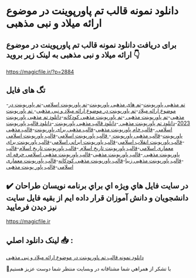 # دانلود نمونه قالب تم پاورپوینت در موضوع ارائه میلاد و نبی مذهبی

## برای دریافت دانلود نمونه قالب تم پاورپوینت در موضوع ارائه میلاد و نبی مذهبی به لینک زیر بروید 👇

https://magicfile.ir/?p=2884

## تگ های فایل

-[تم مذهبی پاورپوینت](https://magicfile.ir/product/%d9%86%d9%85%d9%88%d9%86%d9%87-%d9%82%d8%a7%d9%84%d8%a8-%d8%aa%d9%85-%d9%be%d8%a7%d9%88%d8%b1%d9%be%d9%88%db%8c%d9%86%d8%aa-%d8%af%d8%b1-%d9%85%d9%88%d8%b6%d9%88%d8%b9-%d8%a7%d8%b1%d8%a7%d8%a6%d9%87-%d9%85%db%8c%d9%84%d8%a7%d8%af-%d9%88-%d9%86%d8%a8%db%8c-%d9%85%d8%b0%d9%87%d8%a8%db%8c/)-[تم های مذهبی پاورپوینت](https://magicfile.ir/product/%d9%86%d9%85%d9%88%d9%86%d9%87-%d9%82%d8%a7%d9%84%d8%a8-%d8%aa%d9%85-%d9%be%d8%a7%d9%88%d8%b1%d9%be%d9%88%db%8c%d9%86%d8%aa-%d8%af%d8%b1-%d9%85%d9%88%d8%b6%d9%88%d8%b9-%d8%a7%d8%b1%d8%a7%d8%a6%d9%87-%d9%85%db%8c%d9%84%d8%a7%d8%af-%d9%88-%d9%86%d8%a8%db%8c-%d9%85%d8%b0%d9%87%d8%a8%db%8c/)-[تم پاورپوینت اسلامی](https://magicfile.ir/product/%d9%86%d9%85%d9%88%d9%86%d9%87-%d9%82%d8%a7%d9%84%d8%a8-%d8%aa%d9%85-%d9%be%d8%a7%d9%88%d8%b1%d9%be%d9%88%db%8c%d9%86%d8%aa-%d8%af%d8%b1-%d9%85%d9%88%d8%b6%d9%88%d8%b9-%d8%a7%d8%b1%d8%a7%d8%a6%d9%87-%d9%85%db%8c%d9%84%d8%a7%d8%af-%d9%88-%d9%86%d8%a8%db%8c-%d9%85%d8%b0%d9%87%d8%a8%db%8c/)-[تم پاورپوینت در موضوع ارائه میلاد](https://magicfile.ir/product/%d9%86%d9%85%d9%88%d9%86%d9%87-%d9%82%d8%a7%d9%84%d8%a8-%d8%aa%d9%85-%d9%be%d8%a7%d9%88%d8%b1%d9%be%d9%88%db%8c%d9%86%d8%aa-%d8%af%d8%b1-%d9%85%d9%88%d8%b6%d9%88%d8%b9-%d8%a7%d8%b1%d8%a7%d8%a6%d9%87-%d9%85%db%8c%d9%84%d8%a7%d8%af-%d9%88-%d9%86%d8%a8%db%8c-%d9%85%d8%b0%d9%87%d8%a8%db%8c/)-[تم پاورپوینت در موضوع ارائه میلاد و نبی مذهبی](https://magicfile.ir/product/%d9%86%d9%85%d9%88%d9%86%d9%87-%d9%82%d8%a7%d9%84%d8%a8-%d8%aa%d9%85-%d9%be%d8%a7%d9%88%d8%b1%d9%be%d9%88%db%8c%d9%86%d8%aa-%d8%af%d8%b1-%d9%85%d9%88%d8%b6%d9%88%d8%b9-%d8%a7%d8%b1%d8%a7%d8%a6%d9%87-%d9%85%db%8c%d9%84%d8%a7%d8%af-%d9%88-%d9%86%d8%a8%db%8c-%d9%85%d8%b0%d9%87%d8%a8%db%8c/)-[ تم پاورپوینت مذهبی](https://magicfile.ir/product/%d9%86%d9%85%d9%88%d9%86%d9%87-%d9%82%d8%a7%d9%84%d8%a8-%d8%aa%d9%85-%d9%be%d8%a7%d9%88%d8%b1%d9%be%d9%88%db%8c%d9%86%d8%aa-%d8%af%d8%b1-%d9%85%d9%88%d8%b6%d9%88%d8%b9-%d8%a7%d8%b1%d8%a7%d8%a6%d9%87-%d9%85%db%8c%d9%84%d8%a7%d8%af-%d9%88-%d9%86%d8%a8%db%8c-%d9%85%d8%b0%d9%87%d8%a8%db%8c/)-[تم پاورپوینت مذهبی ](https://magicfile.ir/product/%d9%86%d9%85%d9%88%d9%86%d9%87-%d9%82%d8%a7%d9%84%d8%a8-%d8%aa%d9%85-%d9%be%d8%a7%d9%88%d8%b1%d9%be%d9%88%db%8c%d9%86%d8%aa-%d8%af%d8%b1-%d9%85%d9%88%d8%b6%d9%88%d8%b9-%d8%a7%d8%b1%d8%a7%d8%a6%d9%87-%d9%85%db%8c%d9%84%d8%a7%d8%af-%d9%88-%d9%86%d8%a8%db%8c-%d9%85%d8%b0%d9%87%d8%a8%db%8c/)-[تم پاورپوینت مذهبی کودکانه](https://magicfile.ir/product/%d9%86%d9%85%d9%88%d9%86%d9%87-%d9%82%d8%a7%d9%84%d8%a8-%d8%aa%d9%85-%d9%be%d8%a7%d9%88%d8%b1%d9%be%d9%88%db%8c%d9%86%d8%aa-%d8%af%d8%b1-%d9%85%d9%88%d8%b6%d9%88%d8%b9-%d8%a7%d8%b1%d8%a7%d8%a6%d9%87-%d9%85%db%8c%d9%84%d8%a7%d8%af-%d9%88-%d9%86%d8%a8%db%8c-%d9%85%d8%b0%d9%87%d8%a8%db%8c/)-[دانلود  تم مذهبی پاورپوینت 2023](https://magicfile.ir/product/%d9%86%d9%85%d9%88%d9%86%d9%87-%d9%82%d8%a7%d9%84%d8%a8-%d8%aa%d9%85-%d9%be%d8%a7%d9%88%d8%b1%d9%be%d9%88%db%8c%d9%86%d8%aa-%d8%af%d8%b1-%d9%85%d9%88%d8%b6%d9%88%d8%b9-%d8%a7%d8%b1%d8%a7%d8%a6%d9%87-%d9%85%db%8c%d9%84%d8%a7%d8%af-%d9%88-%d9%86%d8%a8%db%8c-%d9%85%d8%b0%d9%87%d8%a8%db%8c/)-[دانلود تم پاورپوینت مذهبی ](https://magicfile.ir/product/%d9%86%d9%85%d9%88%d9%86%d9%87-%d9%82%d8%a7%d9%84%d8%a8-%d8%aa%d9%85-%d9%be%d8%a7%d9%88%d8%b1%d9%be%d9%88%db%8c%d9%86%d8%aa-%d8%af%d8%b1-%d9%85%d9%88%d8%b6%d9%88%d8%b9-%d8%a7%d8%b1%d8%a7%d8%a6%d9%87-%d9%85%db%8c%d9%84%d8%a7%d8%af-%d9%88-%d9%86%d8%a8%db%8c-%d9%85%d8%b0%d9%87%d8%a8%db%8c/)-[دانلود قالب مذهبی پاورپوینت ](https://magicfile.ir/product/%d9%86%d9%85%d9%88%d9%86%d9%87-%d9%82%d8%a7%d9%84%d8%a8-%d8%aa%d9%85-%d9%be%d8%a7%d9%88%d8%b1%d9%be%d9%88%db%8c%d9%86%d8%aa-%d8%af%d8%b1-%d9%85%d9%88%d8%b6%d9%88%d8%b9-%d8%a7%d8%b1%d8%a7%d8%a6%d9%87-%d9%85%db%8c%d9%84%d8%a7%d8%af-%d9%88-%d9%86%d8%a8%db%8c-%d9%85%d8%b0%d9%87%d8%a8%db%8c/)-[دانلود قالب پاورپوینت اسلامی ](https://magicfile.ir/product/%d9%86%d9%85%d9%88%d9%86%d9%87-%d9%82%d8%a7%d9%84%d8%a8-%d8%aa%d9%85-%d9%be%d8%a7%d9%88%d8%b1%d9%be%d9%88%db%8c%d9%86%d8%aa-%d8%af%d8%b1-%d9%85%d9%88%d8%b6%d9%88%d8%b9-%d8%a7%d8%b1%d8%a7%d8%a6%d9%87-%d9%85%db%8c%d9%84%d8%a7%d8%af-%d9%88-%d9%86%d8%a8%db%8c-%d9%85%d8%b0%d9%87%d8%a8%db%8c/)-[قالب خام پاورپوینت مذهبی](https://magicfile.ir/product/%d9%86%d9%85%d9%88%d9%86%d9%87-%d9%82%d8%a7%d9%84%d8%a8-%d8%aa%d9%85-%d9%be%d8%a7%d9%88%d8%b1%d9%be%d9%88%db%8c%d9%86%d8%aa-%d8%af%d8%b1-%d9%85%d9%88%d8%b6%d9%88%d8%b9-%d8%a7%d8%b1%d8%a7%d8%a6%d9%87-%d9%85%db%8c%d9%84%d8%a7%d8%af-%d9%88-%d9%86%d8%a8%db%8c-%d9%85%d8%b0%d9%87%d8%a8%db%8c/)-[قالب مذهبی برای پاورپوینت](https://magicfile.ir/product/%d9%86%d9%85%d9%88%d9%86%d9%87-%d9%82%d8%a7%d9%84%d8%a8-%d8%aa%d9%85-%d9%be%d8%a7%d9%88%d8%b1%d9%be%d9%88%db%8c%d9%86%d8%aa-%d8%af%d8%b1-%d9%85%d9%88%d8%b6%d9%88%d8%b9-%d8%a7%d8%b1%d8%a7%d8%a6%d9%87-%d9%85%db%8c%d9%84%d8%a7%d8%af-%d9%88-%d9%86%d8%a8%db%8c-%d9%85%d8%b0%d9%87%d8%a8%db%8c/)-[قالب مذهبی پاورپوینت](https://magicfile.ir/product/%d9%86%d9%85%d9%88%d9%86%d9%87-%d9%82%d8%a7%d9%84%d8%a8-%d8%aa%d9%85-%d9%be%d8%a7%d9%88%d8%b1%d9%be%d9%88%db%8c%d9%86%d8%aa-%d8%af%d8%b1-%d9%85%d9%88%d8%b6%d9%88%d8%b9-%d8%a7%d8%b1%d8%a7%d8%a6%d9%87-%d9%85%db%8c%d9%84%d8%a7%d8%af-%d9%88-%d9%86%d8%a8%db%8c-%d9%85%d8%b0%d9%87%d8%a8%db%8c/)-[قالب مذهبی پاورپوینت ](https://magicfile.ir/product/%d9%86%d9%85%d9%88%d9%86%d9%87-%d9%82%d8%a7%d9%84%d8%a8-%d8%aa%d9%85-%d9%be%d8%a7%d9%88%d8%b1%d9%be%d9%88%db%8c%d9%86%d8%aa-%d8%af%d8%b1-%d9%85%d9%88%d8%b6%d9%88%d8%b9-%d8%a7%d8%b1%d8%a7%d8%a6%d9%87-%d9%85%db%8c%d9%84%d8%a7%d8%af-%d9%88-%d9%86%d8%a8%db%8c-%d9%85%d8%b0%d9%87%d8%a8%db%8c/)-[ قالب پاورپوینت اسلامی](https://magicfile.ir/product/%d9%86%d9%85%d9%88%d9%86%d9%87-%d9%82%d8%a7%d9%84%d8%a8-%d8%aa%d9%85-%d9%be%d8%a7%d9%88%d8%b1%d9%be%d9%88%db%8c%d9%86%d8%aa-%d8%af%d8%b1-%d9%85%d9%88%d8%b6%d9%88%d8%b9-%d8%a7%d8%b1%d8%a7%d8%a6%d9%87-%d9%85%db%8c%d9%84%d8%a7%d8%af-%d9%88-%d9%86%d8%a8%db%8c-%d9%85%d8%b0%d9%87%d8%a8%db%8c/)-[قالب پاورپوینت اسلامی ](https://magicfile.ir/product/%d9%86%d9%85%d9%88%d9%86%d9%87-%d9%82%d8%a7%d9%84%d8%a8-%d8%aa%d9%85-%d9%be%d8%a7%d9%88%d8%b1%d9%be%d9%88%db%8c%d9%86%d8%aa-%d8%af%d8%b1-%d9%85%d9%88%d8%b6%d9%88%d8%b9-%d8%a7%d8%b1%d8%a7%d8%a6%d9%87-%d9%85%db%8c%d9%84%d8%a7%d8%af-%d9%88-%d9%86%d8%a8%db%8c-%d9%85%d8%b0%d9%87%d8%a8%db%8c/)-[قالب پاورپوینت انقلاب اسلامی](https://magicfile.ir/product/%d9%86%d9%85%d9%88%d9%86%d9%87-%d9%82%d8%a7%d9%84%d8%a8-%d8%aa%d9%85-%d9%be%d8%a7%d9%88%d8%b1%d9%be%d9%88%db%8c%d9%86%d8%aa-%d8%af%d8%b1-%d9%85%d9%88%d8%b6%d9%88%d8%b9-%d8%a7%d8%b1%d8%a7%d8%a6%d9%87-%d9%85%db%8c%d9%84%d8%a7%d8%af-%d9%88-%d9%86%d8%a8%db%8c-%d9%85%d8%b0%d9%87%d8%a8%db%8c/)-[قالب پاورپوینت ایرانی اسلامی](https://magicfile.ir/product/%d9%86%d9%85%d9%88%d9%86%d9%87-%d9%82%d8%a7%d9%84%d8%a8-%d8%aa%d9%85-%d9%be%d8%a7%d9%88%d8%b1%d9%be%d9%88%db%8c%d9%86%d8%aa-%d8%af%d8%b1-%d9%85%d9%88%d8%b6%d9%88%d8%b9-%d8%a7%d8%b1%d8%a7%d8%a6%d9%87-%d9%85%db%8c%d9%84%d8%a7%d8%af-%d9%88-%d9%86%d8%a8%db%8c-%d9%85%d8%b0%d9%87%d8%a8%db%8c/)-[قالب پاورپوینت برای معماری اسلامی](https://magicfile.ir/product/%d9%86%d9%85%d9%88%d9%86%d9%87-%d9%82%d8%a7%d9%84%d8%a8-%d8%aa%d9%85-%d9%be%d8%a7%d9%88%d8%b1%d9%be%d9%88%db%8c%d9%86%d8%aa-%d8%af%d8%b1-%d9%85%d9%88%d8%b6%d9%88%d8%b9-%d8%a7%d8%b1%d8%a7%d8%a6%d9%87-%d9%85%db%8c%d9%84%d8%a7%d8%af-%d9%88-%d9%86%d8%a8%db%8c-%d9%85%d8%b0%d9%87%d8%a8%db%8c/)-[قالب پاورپوینت تاریخ اسلام ](https://magicfile.ir/product/%d9%86%d9%85%d9%88%d9%86%d9%87-%d9%82%d8%a7%d9%84%d8%a8-%d8%aa%d9%85-%d9%be%d8%a7%d9%88%d8%b1%d9%be%d9%88%db%8c%d9%86%d8%aa-%d8%af%d8%b1-%d9%85%d9%88%d8%b6%d9%88%d8%b9-%d8%a7%d8%b1%d8%a7%d8%a6%d9%87-%d9%85%db%8c%d9%84%d8%a7%d8%af-%d9%88-%d9%86%d8%a8%db%8c-%d9%85%d8%b0%d9%87%d8%a8%db%8c/)-[قالب پاورپوینت تاریخ اسلام](https://magicfile.ir/product/%d9%86%d9%85%d9%88%d9%86%d9%87-%d9%82%d8%a7%d9%84%d8%a8-%d8%aa%d9%85-%d9%be%d8%a7%d9%88%d8%b1%d9%be%d9%88%db%8c%d9%86%d8%aa-%d8%af%d8%b1-%d9%85%d9%88%d8%b6%d9%88%d8%b9-%d8%a7%d8%b1%d8%a7%d8%a6%d9%87-%d9%85%db%8c%d9%84%d8%a7%d8%af-%d9%88-%d9%86%d8%a8%db%8c-%d9%85%d8%b0%d9%87%d8%a8%db%8c/)-[قالب پاورپوینت مذهبی ](https://magicfile.ir/product/%d9%86%d9%85%d9%88%d9%86%d9%87-%d9%82%d8%a7%d9%84%d8%a8-%d8%aa%d9%85-%d9%be%d8%a7%d9%88%d8%b1%d9%be%d9%88%db%8c%d9%86%d8%aa-%d8%af%d8%b1-%d9%85%d9%88%d8%b6%d9%88%d8%b9-%d8%a7%d8%b1%d8%a7%d8%a6%d9%87-%d9%85%db%8c%d9%84%d8%a7%d8%af-%d9%88-%d9%86%d8%a8%db%8c-%d9%85%d8%b0%d9%87%d8%a8%db%8c/)-[قالب پاورپوینت مذهبی](https://magicfile.ir/product/%d9%86%d9%85%d9%88%d9%86%d9%87-%d9%82%d8%a7%d9%84%d8%a8-%d8%aa%d9%85-%d9%be%d8%a7%d9%88%d8%b1%d9%be%d9%88%db%8c%d9%86%d8%aa-%d8%af%d8%b1-%d9%85%d9%88%d8%b6%d9%88%d8%b9-%d8%a7%d8%b1%d8%a7%d8%a6%d9%87-%d9%85%db%8c%d9%84%d8%a7%d8%af-%d9%88-%d9%86%d8%a8%db%8c-%d9%85%d8%b0%d9%87%d8%a8%db%8c/)-[قالب پاورپوینت مذهبی اسلامی حرفه ای ](https://magicfile.ir/product/%d9%86%d9%85%d9%88%d9%86%d9%87-%d9%82%d8%a7%d9%84%d8%a8-%d8%aa%d9%85-%d9%be%d8%a7%d9%88%d8%b1%d9%be%d9%88%db%8c%d9%86%d8%aa-%d8%af%d8%b1-%d9%85%d9%88%d8%b6%d9%88%d8%b9-%d8%a7%d8%b1%d8%a7%d8%a6%d9%87-%d9%85%db%8c%d9%84%d8%a7%d8%af-%d9%88-%d9%86%d8%a8%db%8c-%d9%85%d8%b0%d9%87%d8%a8%db%8c/)-[قالب پاورپوینت مذهبی زیبا](https://magicfile.ir/product/%d9%86%d9%85%d9%88%d9%86%d9%87-%d9%82%d8%a7%d9%84%d8%a8-%d8%aa%d9%85-%d9%be%d8%a7%d9%88%d8%b1%d9%be%d9%88%db%8c%d9%86%d8%aa-%d8%af%d8%b1-%d9%85%d9%88%d8%b6%d9%88%d8%b9-%d8%a7%d8%b1%d8%a7%d8%a6%d9%87-%d9%85%db%8c%d9%84%d8%a7%d8%af-%d9%88-%d9%86%d8%a8%db%8c-%d9%85%d8%b0%d9%87%d8%a8%db%8c/)-[قالب پاورپوینت مذهبی کودکانه](https://magicfile.ir/product/%d9%86%d9%85%d9%88%d9%86%d9%87-%d9%82%d8%a7%d9%84%d8%a8-%d8%aa%d9%85-%d9%be%d8%a7%d9%88%d8%b1%d9%be%d9%88%db%8c%d9%86%d8%aa-%d8%af%d8%b1-%d9%85%d9%88%d8%b6%d9%88%d8%b9-%d8%a7%d8%b1%d8%a7%d8%a6%d9%87-%d9%85%db%8c%d9%84%d8%a7%d8%af-%d9%88-%d9%86%d8%a8%db%8c-%d9%85%d8%b0%d9%87%d8%a8%db%8c/)-[قالب پاورپوینت معماری اسلامی](https://magicfile.ir/product/%d9%86%d9%85%d9%88%d9%86%d9%87-%d9%82%d8%a7%d9%84%d8%a8-%d8%aa%d9%85-%d9%be%d8%a7%d9%88%d8%b1%d9%be%d9%88%db%8c%d9%86%d8%aa-%d8%af%d8%b1-%d9%85%d9%88%d8%b6%d9%88%d8%b9-%d8%a7%d8%b1%d8%a7%d8%a6%d9%87-%d9%85%db%8c%d9%84%d8%a7%d8%af-%d9%88-%d9%86%d8%a8%db%8c-%d9%85%d8%b0%d9%87%d8%a8%db%8c/)-[قالب پاور پوینت مذهبی ](https://magicfile.ir/product/%d9%86%d9%85%d9%88%d9%86%d9%87-%d9%82%d8%a7%d9%84%d8%a8-%d8%aa%d9%85-%d9%be%d8%a7%d9%88%d8%b1%d9%be%d9%88%db%8c%d9%86%d8%aa-%d8%af%d8%b1-%d9%85%d9%88%d8%b6%d9%88%d8%b9-%d8%a7%d8%b1%d8%a7%d8%a6%d9%87-%d9%85%db%8c%d9%84%d8%a7%d8%af-%d9%88-%d9%86%d8%a8%db%8c-%d9%85%d8%b0%d9%87%d8%a8%db%8c/)

## ✔️ در سايت فايل هاي ويژه اي براي برنامه نويسان طراحان دانشجويان و دانش آموزان قرار داده ايم از بقيه فايل سايت نيز ديدن فرماييد

https://magicfile.ir


## لينک دانلود اصلي 📥 :

[دانلود نمونه قالب تم پاورپوینت در موضوع ارائه میلاد و نبی مذهبی](https://magicfile.ir/product/%d9%86%d9%85%d9%88%d9%86%d9%87-%d9%82%d8%a7%d9%84%d8%a8-%d8%aa%d9%85-%d9%be%d8%a7%d9%88%d8%b1%d9%be%d9%88%db%8c%d9%86%d8%aa-%d8%af%d8%b1-%d9%85%d9%88%d8%b6%d9%88%d8%b9-%d8%a7%d8%b1%d8%a7%d8%a6%d9%87-%d9%85%db%8c%d9%84%d8%a7%d8%af-%d9%88-%d9%86%d8%a8%db%8c-%d9%85%d8%b0%d9%87%d8%a8%db%8c/) 


🙏با تشکر از همراهي شما مشتاقانه در وبسایت منتظر شما دوست عزیز هستیم


